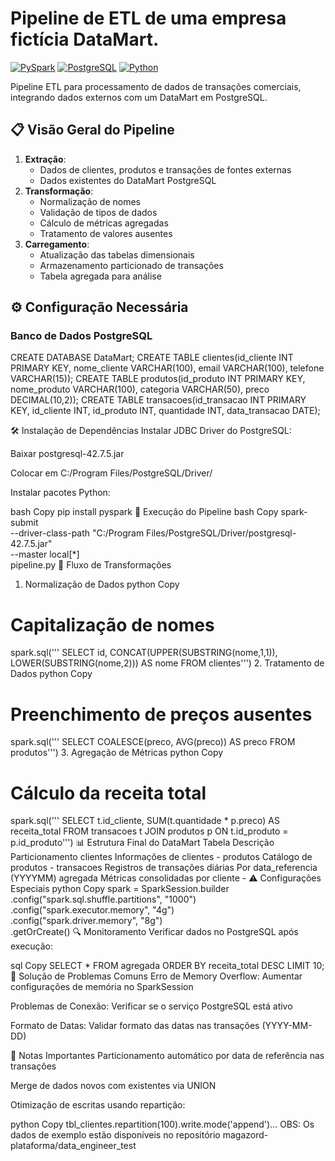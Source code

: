 # Pipeline de ETL de uma empresa fictícia DataMart.

[![PySpark](https://img.shields.io/badge/PySpark-3.5.0-red)](https://spark.apache.org/)
[![PostgreSQL](https://img.shields.io/badge/PostgreSQL-17-336791)](https://www.postgresql.org/)
[![Python](https://img.shields.io/badge/Python-3.8%2B-blue)](https://www.python.org/)

Pipeline ETL para processamento de dados de transações comerciais, integrando dados externos com um DataMart em PostgreSQL.

## 📋 Visão Geral do Pipeline

1. **Extração**:
   - Dados de clientes, produtos e transações de fontes externas
   - Dados existentes do DataMart PostgreSQL
2. **Transformação**:
   - Normalização de nomes
   - Validação de tipos de dados
   - Cálculo de métricas agregadas
   - Tratamento de valores ausentes
3. **Carregamento**:
   - Atualização das tabelas dimensionais
   - Armazenamento particionado de transações
   - Tabela agregada para análise

## ⚙️ Configuração Necessária

### Banco de Dados PostgreSQL

CREATE DATABASE DataMart;
CREATE TABLE clientes(id_cliente INT PRIMARY KEY, nome_cliente VARCHAR(100), email VARCHAR(100), telefone VARCHAR(15));
CREATE TABLE produtos(id_produto INT PRIMARY KEY, nome_produto VARCHAR(100), categoria VARCHAR(50), preco DECIMAL(10,2));
CREATE TABLE transacoes(id_transacao INT PRIMARY KEY, id_cliente INT, id_produto INT, quantidade INT, data_transacao DATE);

🛠️ Instalação de Dependências
Instalar JDBC Driver do PostgreSQL:

Baixar postgresql-42.7.5.jar

Colocar em C:/Program Files/PostgreSQL/Driver/

Instalar pacotes Python:

bash
Copy
pip install pyspark 
🚀 Execução do Pipeline
bash
Copy
spark-submit \
--driver-class-path "C:/Program Files/PostgreSQL/Driver/postgresql-42.7.5.jar" \
--master local[*] \
pipeline.py
🔄 Fluxo de Transformações
1. Normalização de Dados
python
Copy
# Capitalização de nomes
spark.sql('''
SELECT
    id,
    CONCAT(UPPER(SUBSTRING(nome,1,1)), 
    LOWER(SUBSTRING(nome,2))) AS nome
FROM clientes''')
2. Tratamento de Dados
python
Copy
# Preenchimento de preços ausentes
spark.sql('''
SELECT
    COALESCE(preco, AVG(preco)) AS preco
FROM produtos''')
3. Agregação de Métricas
python
Copy
# Cálculo da receita total
spark.sql('''
SELECT
    t.id_cliente,
    SUM(t.quantidade * p.preco) AS receita_total
FROM transacoes t
JOIN produtos p ON t.id_produto = p.id_produto''')
📊 Estrutura Final do DataMart
Tabela	Descrição	Particionamento
clientes	Informações de clientes	-
produtos	Catálogo de produtos	-
transacoes	Registros de transações diárias	Por data_referencia (YYYYMM)
agregada	Métricas consolidadas por cliente	-
⚠️ Configurações Especiais
python
Copy
spark = SparkSession.builder \
    .config("spark.sql.shuffle.partitions", "1000") \
    .config("spark.executor.memory", "4g") \
    .config("spark.driver.memory", "8g") \
    .getOrCreate()
🔍 Monitoramento
Verificar dados no PostgreSQL após execução:

sql
Copy
SELECT * FROM agregada ORDER BY receita_total DESC LIMIT 10;
🛑 Solução de Problemas Comuns
Erro de Memory Overflow: Aumentar configurações de memória no SparkSession

Problemas de Conexão: Verificar se o serviço PostgreSQL está ativo

Formato de Datas: Validar formato das datas nas transações (YYYY-MM-DD)

📌 Notas Importantes
Particionamento automático por data de referência nas transações

Merge de dados novos com existentes via UNION

Otimização de escritas usando repartição:

python
Copy
tbl_clientes.repartition(100).write.mode('append')...
OBS: Os dados de exemplo estão disponíveis no repositório magazord-plataforma/data_engineer_test
